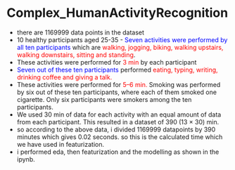 # Complex_HumanActivityRecognition

- there are 1169999 data points in the dataset
- 10 healthy participants aged 25-35
-<font color='blue'> Seven activities were performed by all ten participants </font> which are <font color='red'>walking, jogging, biking, walking upstairs, walking downstairs, sitting and standing</font>. 
- These activities were performed for <font color='red'>3 min</font> by each participant
-  <font color='blue'>Seven out of these ten participants</font> performed <font color='red'> eating, typing, writing, drinking coffee and giving a talk. </font>
- These activities were performed for <font color='red'>5–6 min. </font> Smoking was performed by six out of these ten participants, where each of them smoked one cigarette. Only six participants were smokers among the ten participants.
- We used 30 min of data for each activity with an equal amount of data from each participant. This
resulted in a dataset of 390 (13 × 30) min.
- so according to the above data, i divided 1169999 datapoints by 390 minutes which gives 0.02 seconds. so this is the calculated time which we have used in featurization.
- i performed eda, then featurization and the modelling as shown in the ipynb.
